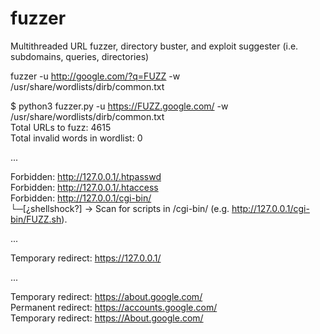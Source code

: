 # fuzzer
Multithreaded URL fuzzer, directory buster, and exploit suggester (i.e. subdomains, queries, directories)

fuzzer -u http://google.com/?q=FUZZ -w /usr/share/wordlists/dirb/common.txt  


$ python3 fuzzer.py -u https://FUZZ.google.com/ -w /usr/share/wordlists/dirb/common.txt  
Total URLs to fuzz: 4615  
Total invalid words in wordlist: 0  

...

Forbidden: http://127.0.0.1/.htpasswd  
Forbidden: http://127.0.0.1/.htaccess  
Forbidden: http://127.0.0.1/cgi-bin/  
└─[¿shellshock?] -> Scan for scripts in /cgi-bin/ (e.g. http://127.0.0.1/cgi-bin/FUZZ.sh).  

...  

Temporary redirect: https://127.0.0.1/  

...  

Temporary redirect: https://about.google.com/  
Permanent redirect: https://accounts.google.com/  
Temporary redirect: https://About.google.com/  
